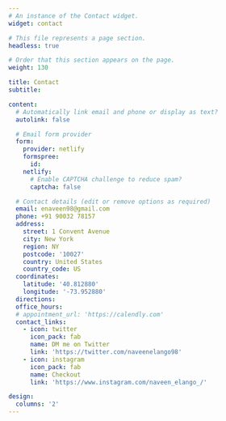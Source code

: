 ```yaml
---
# An instance of the Contact widget.
widget: contact

# This file represents a page section.
headless: true

# Order that this section appears on the page.
weight: 130

title: Contact
subtitle:

content:
  # Automatically link email and phone or display as text?
  autolink: false

  # Email form provider
  form:
    provider: netlify
    formspree:
      id:
    netlify:
      # Enable CAPTCHA challenge to reduce spam?
      captcha: false

  # Contact details (edit or remove options as required)
  email: enaveen98@gmail.com
  phone: +91 90032 78157
  address:
    street: 1 Convent Avenue
    city: New York
    region: NY
    postcode: '10027'
    country: United States
    country_code: US
  coordinates:
    latitude: '40.812880'
    longitude: '-73.952880'
  directions: 
  office_hours:
  # appointment_url: 'https://calendly.com'
  contact_links:
    - icon: twitter
      icon_pack: fab
      name: DM me on Twitter
      link: 'https://twitter.com/naveenelango98'
    - icon: instagram
      icon_pack: fab
      name: Checkout
      link: 'https://www.instagram.com/naveen_elango_/'

design:
  columns: '2'
---
```

